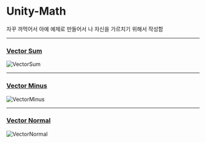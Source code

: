 # Unity-Math
자꾸 까먹어서 아예 예제로 만들어서 나 자신을 가르치기 위해서 작성함

---

### [Vector Sum](https://github.com/sugyeongkimdev/Unity-Math/blob/main/Assets/Script/Graph_VectorMath.cs)
![VectorSum](https://user-images.githubusercontent.com/51020780/133258048-f4db003d-42c2-4969-8955-69b7933b5eaa.gif)

---

### [Vector Minus](https://github.com/sugyeongkimdev/Unity-Math/blob/main/Assets/Script/Graph_VectorMath.cs)
![VectorMinus](https://user-images.githubusercontent.com/51020780/133258040-fd508480-4bc0-4035-8075-448c5e071d1c.gif)

---

### [Vector Normal](https://github.com/sugyeongkimdev/Unity-Math/blob/main/Assets/Script/Graph_VectorMath.cs)
![VectorNormal](https://user-images.githubusercontent.com/51020780/133258045-d32b4e9c-5ea4-4762-9bb7-d6c07563a6fa.gif)

